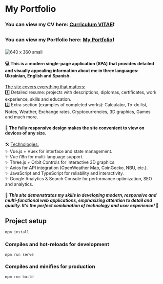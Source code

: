 # My Portfolio #

### You can view my CV here: [Curriculum VITAE](https://zorger27.github.io)❗️ ###
### You can view my Portfolio here: [My Portfolio](https://Zorin.Expert)❗️ ###

![640 x 360 small](https://github.com/Zorger27/CV-Vue/assets/30940416/14ce0ec0-c065-43b3-a449-92c1ca9f6fa0)

#### 💻 This is a modern single-page application (SPA) that provides detailed and visually appealing information about me in three languages: Ukrainian, English and Spanish. ####

<ins>The site covers everything that matters:</ins><br>
1️⃣ Detailed resume: projects with descriptions, diplomas, certificates, work experience, skills and education.<br>
2️⃣ Extra section (examples of completed works): Calculator, To-do list, Notes, Weather, Exchange rates, Cryptocurrencies, 3D graphics, Games and much more.

#### 📱 The fully responsive design makes the site convenient to view on devices of any size. ####

🛠️ <ins>Technologies:</ins><br>
✨ Vue.js + Vuex for interface and state management.<br>
✨ Vue i18n for multi-language support.<br>
✨ Three.js + Orbit Controls for interactive 3D graphics.<br>
✨ Axios for API integration (OpenWeather Map, CoinGecko, NBU, etc.).<br>
✨ JavaScript and TypeScript for reliability and interactivity.<br>
✨ Google Analytics & Search Console for performance optimization, SEO and analytics.

#### 🚀 *This site demonstrates my skills in developing modern, responsive and multi-functional web applications, emphasizing attention to detail and quality. It's the perfect combination of technology and user experience!* 🌟 ####

## Project setup
```
npm install
```

### Compiles and hot-reloads for development
```
npm run serve
```

### Compiles and minifies for production
```
npm run build
```
